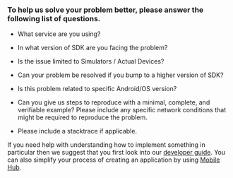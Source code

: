 ### To help us solve your problem better, please answer the following list of questions.

* What service are you using?

* In what version of SDK are you facing the problem?

* Is the issue limited to Simulators / Actual Devices?

* Can your problem be resolved if you bump to a higher version of SDK?

* Is this problem related to specific Android/OS version?

* Can you give us steps to reproduce with a minimal, complete, and verifiable example? Please include any specific network conditions that might be required to reproduce the problem.

* Please include a stacktrace if applicable.

If you need help with understanding how to implement something in particular then we suggest that you first look into our [developer guide](https://docs.aws.amazon.com/aws-mobile/latest/developerguide/aws-mobile-android-and-iOS.html ). You can also simplify your process of creating an application by using [Mobile Hub](https://console.aws.amazon.com/mobilehub/home#/). 
